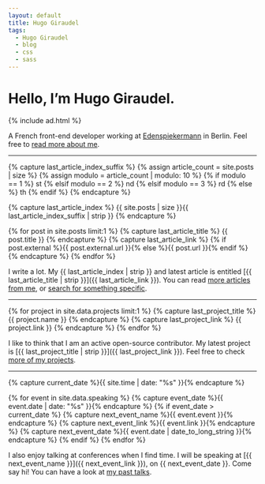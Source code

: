 ```yaml
---
layout: default
title: Hugo Giraudel
tags:
  - Hugo Giraudel
  - blog
  - css
  - sass
---
```


# Hello, I’m Hugo Giraudel.

{% include ad.html %}

A French front-end developer working at [Edenspiekermann](http://edenspiekermann.com) in Berlin. Feel free to [read more about me](/about/).

---

{% capture last_article_index_suffix %}
  {% assign article_count = site.posts | size %}
  {% assign modulo = article_count | modulo: 10 %}
  {% if modulo == 1 %}
    st
  {% elsif modulo == 2 %}
    nd
  {% elsif modulo == 3 %}
    rd
  {% else %}
    th
  {% endif %}
{% endcapture %}

{% capture last_article_index %}
{{ site.posts | size }}{{ last_article_index_suffix | strip }}
{% endcapture %}

{% for post in site.posts limit:1 %}
{% capture last_article_title %}
{{ post.title }}
{% endcapture %}
{% capture last_article_link %}
{% if post.external %}{{ post.external.url }}{% else %}{{ post.url }}{% endif %}
{% endcapture %}
{% endfor %}

I write a lot. My {{ last_article_index | strip }} and latest article is entitled [{{ last_article_title | strip }}]({{ last_article_link }}). You can read [more articles from me](/blog/), or [search for something specific](/search/).

---

{% for project in site.data.projects limit:1 %}
{% capture last_project_title %}
{{ project.name }}
{% endcapture %}
{% capture last_project_link %}
{{ project.link }}
{% endcapture %}
{% endfor %}

I like to think that I am an active open-source contributor. My latest project is [{{ last_project_title | strip }}]({{ last_project_link }}). Feel free to check [more of my projects](/projects/).

---

{% capture current_date %}{{ site.time | date: "%s" }}{% endcapture %}

{% for event in site.data.speaking %}
{% capture event_date %}{{ event.date | date: "%s" }}{% endcapture %}
{% if event_date > current_date %}
{% capture next_event_name %}{{ event.event }}{% endcapture %}
{% capture next_event_link %}{{ event.link }}{% endcapture %}
{% capture next_event_date %}{{ event.date | date_to_long_string }}{% endcapture %}
{% endif %}
{% endfor %}

I also enjoy talking at conferences when I find time. I will be speaking at [{{ next_event_name }}]({{ next_event_link }}), on {{ next_event_date }}. Come say hi! You can have a look at [my past talks](/speaking/).
